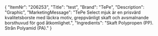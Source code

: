 {
  "ItemNr": "206253",
  "Title": "test",
  "Brand": "TePe",
  "Description": "Graphic",
  "MarketingMessage": "TePe Select mjuk är en prisvärd kvalitetsborste med läckra motiv, greppvänligt skaft och avsmalnande borsthuvud för god åtkomlighet.",
  "Ingredients": "Skaft Polypropen (PP). Strån Polyamid (PA)."
}